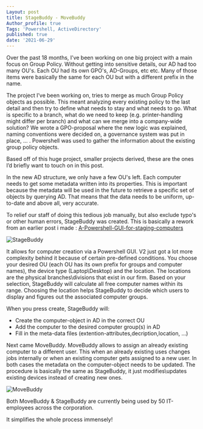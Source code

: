 ```yaml
---
Layout: post
title: StageBuddy - MoveBuddy 
Author_profile: true
Tags: 'Powershell, ActiveDirectory'
published: true
date: '2021-06-29'
---
```

Over the past 18 months, I’ve been working on one big project with a main focus on Group Policy.
Without getting into sensitive details, our AD had too many OU's.
Each OU had its own GPO's, AD-Groups, etc etc.
Many of those items were basically the same for each OU but with a different prefix in the name.

The project I’ve been working on, tries to merge as much Group Policy objects as possible. 
This meant analyzing every existing policy to the last detail and then try to define what needs to stay and what needs to go.
What is specific to a branch, what do we need to keep (e.g. printer-handling might differ per branch) and what can we merge into a company-wide solution?
We wrote a GPO-proposal where the new logic was explained, naming conventions were decided on, a governance system was put in place, ... .
Powershell was used to gather the information about the existing group policy objects.

Based off of this huge project, smaller projects derived, these are the ones I’d briefly want to touch on in this post.

In the new AD structure, we only have a few OU's left. Each computer needs to get some metadata written into its properties.
This is important because the metadata will be used in the future to retrieve a specific set of objects by querying AD. 
That means that the data needs to be uniform, up-to-date and above all, very accurate.

To relief our staff of doing this tedious job manually, but also exclude typo's or other human errors, StageBuddy was created.
This is basically a rework from an earlier post i made :  [A-Powershell-GUI-for-staging-computers](https://kristofstroobants.github.io/A-Powershell-GUI-for-staging-computers/) 

![StageBuddy]({{site.baseurl}}/assets/images/StageBuddyMoveBuddy/stagebuddy.png)

It allows for computer creation via a Powershell GUI. V2 just got a lot more complexity behind it because of certain pre-defined conditions.
You choose your desired OU (each OU has its own prefix for groups and computer names), the device type (Laptop\Desktop) and the location.
The locations are the physical branches\divisions that exist in our firm. 
Based on your selection, StageBuddy will calculate all free computer names within its range.
Choosing the location helps StageBuddy to decide which users to display and figures out the associated computer groups.

When you press create, StageBuddy will:

- Create the computer-object in AD in the correct OU
- Add the computer to the desired computer group(s) in AD
- Fill in the meta-data files (extention-attributes,decription,location, ...)

Next came MoveBuddy. MoveBuddy allows to assign an already existing computer to a different user.
This when an already existing uses changes jobs internally or when an existing computer gets assigned to a new user.
In both cases the metadata on the computer-object needs to be updated.
The procedure is basically the same as StageBuddy, it just modifies\updates existing devices instead of creating new ones.

![MoveBuddy]({{site.baseurl}}/assets/images/StageBuddyMoveBuddy/MoveBuddy.png)

Both MoveBuddy & StageBuddy are currently being used by 50 IT-employees across the corporation.

It simplifies the whole process immensely!
